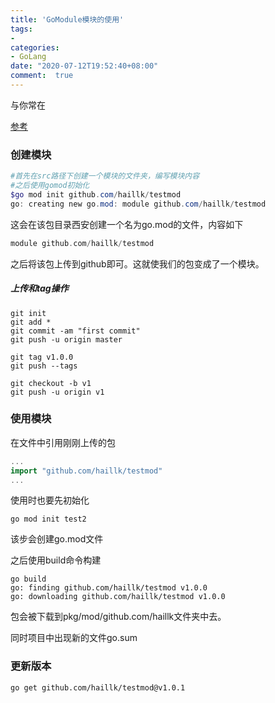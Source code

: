 ```yaml
---
title: 'GoModule模块的使用'
tags: 
-
categories: 
- GoLang
date: "2020-07-12T19:52:40+08:00"
comment:  true    
---
```


与你常在

<!--more-->

[参考](https://learnku.com/go/t/38809)

### 创建模块

```powershell
#首先在src路径下创建一个模块的文件夹，编写模块内容
#之后使用gomod初始化
$go mod init github.com/haillk/testmod
go: creating new go.mod: module github.com/haillk/testmod
```

这会在该包目录西安创建一个名为go.mod的文件，内容如下

```go
module github.com/haillk/testmod
```

之后将该包上传到github即可。这就使我们的包变成了一个模块。

##### 上传和tag操作

```shell
git init
git add *
git commit -am "first commit"
git push -u origin master

git tag v1.0.0
git push --tags

git checkout -b v1
git push -u origin v1
```

### 使用模块

在文件中引用刚刚上传的包

```go
...
import "github.com/haillk/testmod"
...
```

使用时也要先初始化

```shell
go mod init test2
```

该步会创建go.mod文件

之后使用build命令构建

```shell
go build
go: finding github.com/haillk/testmod v1.0.0
go: downloading github.com/haillk/testmod v1.0.0
```

包会被下载到pkg/mod/github.com/haillk文件夹中去。

同时项目中出现新的文件go.sum

### 更新版本

```shell
go get github.com/haillk/testmod@v1.0.1
```

